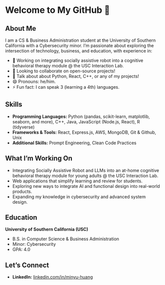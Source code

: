 # Welcome to My GitHub 👋


## About Me
I am a CS & Business Administration student at the University of Southern California with a Cybersecurity minor.  I’m passionate about exploring the intersection of technology, business, and education, with experience in:

- 🔭 Working on integrating socially assistive robot into a cognitive behavioral therapy module @ the USC Interaction Lab.
- 👯 Looking to collaborate on open-source projects!
- 💬 Talk about about Python, React, C++, or any of my projects!
- 😄 Pronouns: he/him.
- ⚡ Fun fact: I can speak 3 (learning a 4th) languages.

## Skills
- **Programming Languages:** Python (pandas, scikit-learn, matplotlib, seaborn, and more), C++, Java, JavaScript (Node.js, React), R (tidyverse) 
- **Frameworks & Tools:** React, Express.js, AWS, MongoDB, Git & Github, Unix
- **Additional Skills:** Prompt Engineering, Clean Code Practices 


## What I’m Working On
- Integrating Socially Assistive Robot and LLMs into an at-home cognitive behavioral therapy module for young adults @ the USC Interaction Lab.
- Web applications that simplify learning and review for students.
- Exploring new ways to integrate AI and functional design into real-world products.
- Expanding my knowledge in cybersecurity and advanced system design.

## Education
**University of Southern California (USC)**  
- B.S. in Computer Science & Business Administration
- Minor: Cybersecurity
- GPA: 4.0  


## Let’s Connect
- **LinkedIn:** [linkedin.com/in/minyu-huang](#)  
